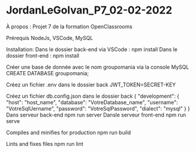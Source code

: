 # JordanLeGolvan_P7_02-02-2022

À propos :
Projet 7 de la formation OpenClassrooms



Prérequis
NodeJs, VSCode, MySQL

Installation:
Dans le dossier back-end via VSCode :
npm install
Dans le dossier front-end :
npm install



Créer une base de donnée avec le nom groupomania via la console MySQL
CREATE DATABASE groupomania;

Créez un fichier .env dans le dossier back
JWT_TOKEN=SECRET-KEY

Créez un fichier db.config.json dans le dossier back
{
   "development": {
      "host": "host_name",
      "database": "VotreDatabase_name",
      "username": "VotreSqlUername",
      "password": "VotreSqlPassword",
      "dialect": "mysql"
   }
}
Dans serveur back-end
npm run server
Dansle serveur front-end
npm run serve

Compiles and minifies for production
npm run build

Lints and fixes files
npm run lint